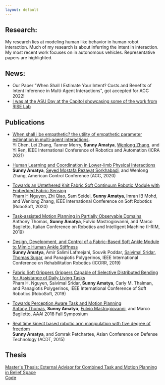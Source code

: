 ```yaml
---
layout: default
---
```

## Research:
My research lies at modeling human like behavior in human robot interaction. Much of my research is about inferring the intent in interaction. 
My most recent work focuses on in autonomous vehicles. Representative papers are highlighted.

## News:
*	Our Paper "When Shall I Estimate Your Intent? Costs and Benefits of Intent Inference in Multi-Agent Interactions", got accepted for ACC 2022!
*	[I was at the ASU Day at the Capitol showcasing some of the work from RISE Lab](https://twitter.com/asuriselab/status/1486181046613774337/photo/2)

## Publications
*   [When shall i be empathetic? the utility of empathetic parameter estimation in multi-agent interactions](https://ieeexplore.ieee.org/stamp/stamp.jsp?arnumber=9561079).\
	Yi Chen, Lei Zhang, Tanner Merry, **Sunny Amatya**, [Wenlong Zhang](https://scholar.google.com/citations?user=S2xHIfoAAAAJ&hl=en&oi=ao), and Yi Ren, IEEE International Conference of Robotics and Automation (ICRA 2021)
	
*   [Human Learning and Coordination in Lower-limb Physical Interactions](https://ieeexplore.ieee.org/stamp/stamp.jsp?arnumber=9147738)\
	**Sunny Amatya**, [Seyed Mostafa Rezayat Sorkhabadi](https://www.linkedin.com/in/mostafa-rezayat-37897358/), and Wenlong Zhang,	American Control Conference (ACC, 2020)
	
*   [Towards an Untethered Knit Fabric Soft Continuum Robotic Module with Embedded Fabric Sensing](https://ieeexplore.ieee.org/stamp/stamp.jsp?arnumber=9116025)\
	[Pham H Nguyen](https://sites.google.com/view/mechphnguyen/home?authuser=0), [Zhi Qiao](https://scholar.google.com/citations?user=LZCFHPQAAAAJ&hl=en), Sam Seidel, **Sunny Amatya**, Imran IB Mohd, and Wenlong Zhang, IEEE International Conference on Soft Robotics (RoboSoft, 2020)
	
*	[Task-assisted Motion Planning in Partially Observable Domains](https://arxiv.org/pdf/1908.10227.pdf)\
	Anthony Thomas, **Sunny Amatya**, Fulvio Mastrogiovanni, and Marco Baglietto, Italian Conference on Robotics and Intelligent Machine (I-RIM, 2019)
	
*	[Design, Development, and Control of a Fabric-Based Soft Ankle Module to Mimic Human Ankle Stiffness](https://ieeexplore.ieee.org/abstract/document/8779495)\
	**Sunny Amatya**, Amir Salimi Lafmejani, Souvik Poddar, [Saivimal Sridar](https://scholar.google.com/citations?user=hKUvvEkAAAAJ&hl=en&oi=ao), [Thomas Sugar](https://scholar.google.com/citations?user=xm3gDhoAAAAJ&hl=en&oi=ao), and Panagiotis Polygerinos, IEEE International Conference on Rehabilitation Robotics (ICORR, 2019)
	
*	[Fabric Soft Grippers Grippers Capable of Selective Distributed Bending for Assistance of Daily Living Tasks](https://ieeexplore.ieee.org/stamp/stamp.jsp?arnumber=8722758)\
	Pham H. Nguyen, Saivimal Sridar, **Sunny Amatya**, Carly M. Thalman, and Panagiotis Polygerinos, IEEE International Conference of Soft Robotics (RoboSoft, 2019)
	
*	[Towards Perception Aware Task and Motion Planning](https://www.researchgate.net/profile/Antony-Thomas-3/publication/329399485_Towards_Perception_Aware_Task-Motion_Planning/links/5c06898d299bf169ae316c84/Towards-Perception-Aware-Task-Motion-Planning.pdf)\
	[Antony Thomas](https://scholar.google.com/citations?user=aPSLBVUAAAAJ&hl=en&oi=sra), **Sunny Amatya**, [Fulvio Mastrogiovanni](https://scholar.google.com/citations?user=9dRRzV0AAAAJ&hl=en&oi=sra), and Marco Baglietto, AAAI 2018 Fall Symposium
	
* 	[Real time kinect based robotic arm manipulation with five degree of freedom](https://ieeexplore.ieee.org/stamp/stamp.jsp?arnumber=7111574)\
	**Sunny Amatya**, and Somrak Petchartee, Asian Conference on Defense Technology (ACDT, 2015)

## Thesis
[Master's Thesis: External Advisor for Combined Task and Motion Planning in Belief Space](/assets/External_Advisor_for_Combined_Task_and_Motion_Planning_in_Belief_Space.pdf)\
[Code](https://bitbucket.org/LittleSunny/masters-thesis/src/master/)
